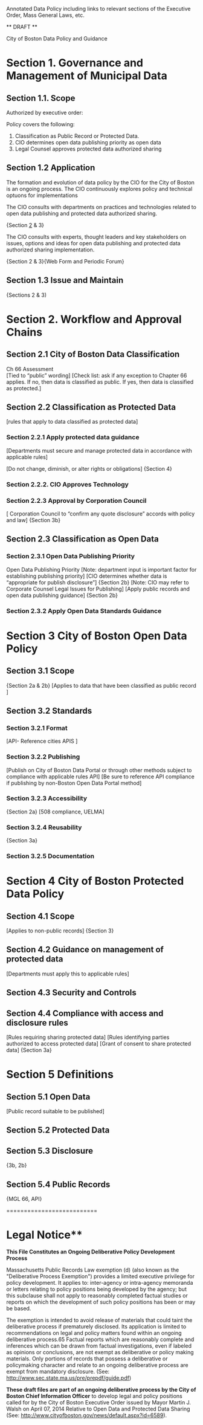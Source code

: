 Annotated Data Policy including links to relevant sections of the Executive Order, Mass General Laws, etc.

** DRAFT **

City of Boston Data Policy and Guidance

# Section 1. Governance and Management of Municipal Data

## Section 1.1. Scope

Authorized by executive order:

Policy covers the following: 
1. Classification as Public Record or Protected Data. 
2. CIO determines open data publishing priority as open data 
3. Legal Counsel approves protected data authorized sharing 

## Section 1.2 Application

The formation and evolution of data policy by the CIO for the City of Boston is an ongoing process.  The CIO continuously explores policy and technical optuons for implementations

The CIO consults with departments on practices and technologies related to open data publishing and protected data authorized sharing.  

{Section [2](ExecutiveOrder-Annotated.md#section-2) & 3}

The CIO consults with experts, thought leaders and key stakeholders on issues, options and ideas for open data publishing and protected data authorized sharing implementation.  

{Section 2 & 3}{Web Form and Periodic Forum}

## Section 1.3 Issue and Maintain

{Sections 2 & 3)

# Section 2. Workflow and Approval Chains

## Section 2.1 City of Boston Data Classification

Ch 66 Assessment 	
[Tied to “public” wording]
[Check list: ask if any exception to Chapter 66 applies. If no, then data is classified as public. If yes, then data is classified as protected.]

## Section 2.2 Classification as Protected Data

[rules that apply to data classified as protected data] 

### Section 2.2.1 Apply protected data guidance 

[Departments must secure and manage protected data in accordance with applicable rules] 

[Do not change, diminish, or alter rights or obligations]
{Section 4}

### Section 2.2.2. CIO Approves Technology 

### Section 2.2.3 Approval by Corporation Council

[ Corporation Council to “confirm any quote disclosure” accords with policy and law]
{Section 3b} 	

## Section 2.3 Classification as Open Data 

### Section 2.3.1 Open Data Publishing Priority

Open Data Publishing Priority
	[Note: department input is important factor for establishing publishing priority]
	[CIO determines whether data is “appropriate for publish disclosure”]
	{Section 2b}
	[Note: CIO may refer to Corporate Counsel Legal Issues for Publishing] 
[Apply public records and open data publishing guidance] 
{Section 2b}

### Section 2.3.2 Apply Open Data Standards Guidance

# Section 3 City of Boston Open Data Policy 

## Section 3.1 Scope

{Section 2a & 2b}
[Applies to data that have been classified as public record ]

## Section 3.2 Standards

### Section 3.2.1 Format 

[API- Reference cities APIS ]

### Section 3.2.2 Publishing
 
[Publish on City of Boston Data Portal or through other methods subject to compliance with applicable rules API] 
[Be sure to reference API compliance if publishing by non-Boston Open Data Portal method] 

### Section 3.2.3 Accessibility 

{Section 2a}
[508 compliance, UELMA] 

### Section 3.2.4 Reusability 

{Section 3a}

### Section 3.2.5 Documentation

# Section 4 City of Boston Protected Data Policy

## Section 4.1 Scope

[Applies to non-public records] 
{Section 3}

## Section 4.2 Guidance on management of protected data

[Departments must apply this to applicable rules] 

## Section 4.3 Security and Controls 

## Section 4.4 Compliance with access and disclosure rules 

[Rules requiring sharing protected data]
[Rules identifying parties authorized to access protected data] 
[Grant of consent to share protected data]
{Section 3a} 

# Section 5 Definitions

## Section 5.1 Open Data

[Public record suitable to be published] 

## Section 5.2 Protected Data

## Section 5.3 Disclosure

{3b, 2b}

## Section 5.4 Public Records 

{MGL 66, API}	


==========================
# Legal Notice** 

**This File Constitutes an Ongoing Deliberative Policy Development Process**

Massachusetts Public Records Law exemption (d) (also known as the "Deliberative Process Exemption") provides a limited executive privilege for policy development. It applies to: inter-agency or intra-agency memoranda or letters relating to policy positions being developed by the agency; but this subclause shall not apply to reasonably completed factual studies or reports on which the development of such policy positions has been or may be based.  

The exemption is intended to avoid release of materials that could taint the deliberative process if prematurely disclosed. Its application is limited to recommendations on legal and policy matters found within an ongoing deliberative process.65 Factual reports which are reasonably complete and inferences which can be drawn from factual investigations, even if labeled as opinions or conclusions, are not exempt as deliberative or policy making materials. Only portions of records that possess a deliberative or policymaking character and relate to an ongoing deliberative process are exempt from mandatory disclosure.  (See: http://www.sec.state.ma.us/pre/prepdf/guide.pdf)

**These draft files are part of an ongoing deliberative process by the City of Boston Chief Information Officer** to develop legal and policy positions called for by the City of Boston Executive Order issued by Mayor Martin J. Walsh on April 07, 2014 Relative to Open Data and Protected Data Sharing (See: http://www.cityofboston.gov/news/default.aspx?id=6589).  

